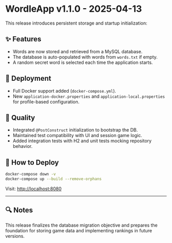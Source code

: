 # WordleApp v1.1.0 - 2025-04-13

This release introduces persistent storage and startup initialization:

## ✨ Features
- Words are now stored and retrieved from a MySQL database.
- The database is auto-populated with words from `words.txt` if empty.
- A random secret word is selected each time the application starts.

## 🐳 Deployment
- Full Docker support added (`docker-compose.yml`).
- New `application-docker.properties` and `application-local.properties` for profile-based configuration.

## 🧪 Quality
- Integrated `@PostConstruct` initialization to bootstrap the DB.
- Maintained test compatibility with UI and session game logic.
- Added integration tests with H2 and unit tests mocking repository behavior.



## 📌 How to Deploy

```bash
docker-compose down -v
docker-compose up --build --remove-orphans
```

Visit: [http://localhost:8080](http://localhost:8080)

---

## 🔍 Notes

This release finalizes the database migration objective and prepares the foundation for storing game data and implementing rankings in future versions.
